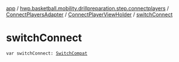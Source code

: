 [app](../../../index.md) / [hwp.basketball.mobility.drillpreparation.step.connectplayers](../../index.md) / [ConnectPlayersAdapter](../index.md) / [ConnectPlayerViewHolder](index.md) / [switchConnect](.)

# switchConnect

`var switchConnect: `[`SwitchCompat`](https://developer.android.com/reference/android/support/v7/widget/SwitchCompat.html)
